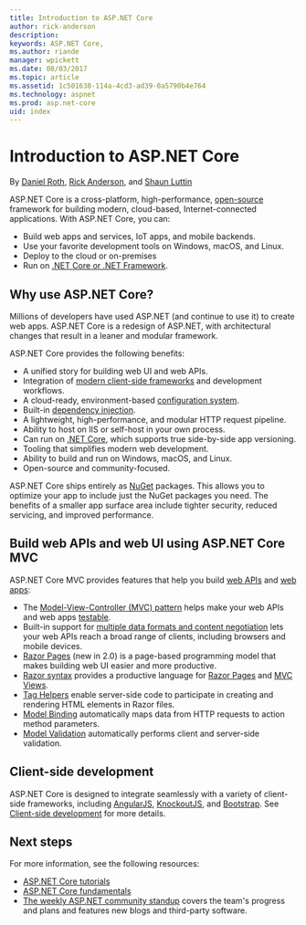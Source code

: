 ```yaml
---
title: Introduction to ASP.NET Core
author: rick-anderson
description: 
keywords: ASP.NET Core,
ms.author: riande
manager: wpickett
ms.date: 08/03/2017
ms.topic: article
ms.assetid: 1c501638-114a-4cd3-ad39-0a5790b4e764
ms.technology: aspnet
ms.prod: asp.net-core
uid: index
---
```

# Introduction to ASP.NET Core

By [Daniel Roth](https://github.com/danroth27), [Rick Anderson](https://twitter.com/RickAndMSFT), and [Shaun Luttin](https://twitter.com/dicshaunary)

ASP.NET Core is a cross-platform, high-performance, [open-source](https://github.com/aspnet/home) framework for building modern, cloud-based, Internet-connected applications. With ASP.NET Core, you can:

* Build web apps and services, IoT apps, and mobile backends.
* Use your favorite development tools on Windows, macOS, and Linux.
* Deploy to the cloud or on-premises
* Run on [.NET Core or .NET Framework](https://docs.microsoft.com/dotnet/articles/standard/choosing-core-framework-server).

## Why use ASP.NET Core?

Millions of developers have used ASP.NET (and continue to use it) to create web apps. ASP.NET Core is a redesign of ASP.NET, with architectural changes that result in a leaner and modular framework.

ASP.NET Core provides the following benefits:

* A unified story for building web UI and web APIs.
* Integration of [modern client-side frameworks](xref:client-side/index) and development workflows.
* A cloud-ready, environment-based [configuration system](xref:fundamentals/configuration).
* Built-in [dependency injection](xref:fundamentals/dependency-injection).
* A lightweight, high-performance, and modular HTTP request pipeline.
* Ability to host on IIS or self-host in your own process.
* Can run on [.NET Core](https://docs.microsoft.com/dotnet/articles/standard/choosing-core-framework-server), which supports true side-by-side app versioning.
* Tooling that simplifies modern web development.
* Ability to build and run on Windows, macOS, and Linux.
* Open-source and community-focused.

ASP.NET Core ships entirely as [NuGet](https://nuget.org) packages. This allows you to optimize your app to include just the NuGet packages you need. The benefits of a smaller app surface area include tighter security, reduced servicing, and improved performance.

## Build web APIs and web UI using ASP.NET Core MVC

ASP.NET Core MVC provides features that help you build [web APIs](xref:tutorials/index#building-web-apis) and [web apps](xref:tutorials/index#building-web-applications):

* The [Model-View-Controller (MVC) pattern](xref:mvc/overview) helps make your web APIs and web apps [testable](testing/index.md).
* Built-in support for [multiple data formats and content negotiation](mvc/models/formatting.md) lets your web APIs reach a broad range of clients, including browsers and mobile devices.
* [Razor Pages](xref:mvc/razor-pages/index) (new in 2.0) is a page-based programming model that makes building web UI easier and more productive.
* [Razor syntax](xref:mvc/views/razor) provides a productive language for [Razor Pages](xref:mvc/razor-pages/index) and [MVC Views](xref:mvc/views/overview).
* [Tag Helpers](xref:mvc/views/tag-helpers/intro) enable server-side code to participate in creating and rendering HTML elements in Razor files.
* [Model Binding](xref:mvc/models/model-binding) automatically maps data from HTTP requests to action method parameters.
* [Model Validation](xref:mvc/models/validation) automatically performs client and server-side validation.

## Client-side development

ASP.NET Core is designed to integrate seamlessly with a variety of client-side frameworks, including [AngularJS](xref:client-side/angular), [KnockoutJS](xref:client-side/knockout), and [Bootstrap](xref:client-side/bootstrap). See [Client-side development](client-side/index.md) for more details.

## Next steps

For more information, see the following resources:

* [ASP.NET Core tutorials](xref:tutorials/index)
* [ASP.NET Core fundamentals](xref:fundamentals/index)
* [The weekly ASP.NET community standup](https://live.asp.net/) covers the team's progress and plans and features new blogs and third-party software.
